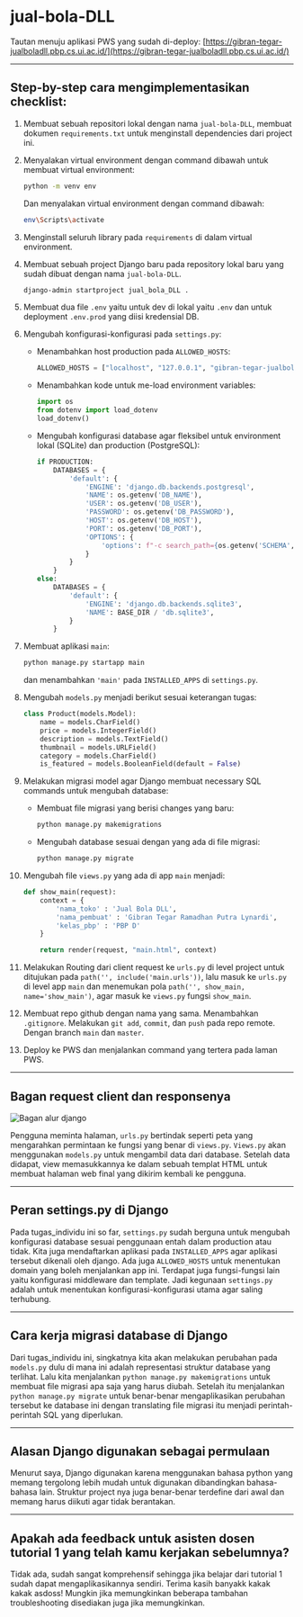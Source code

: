 # jual-bola-DLL

Tautan menuju aplikasi PWS yang sudah di-deploy:
[https://gibran-tegar-jualboladll.pbp.cs.ui.ac.id/](https://gibran-tegar-jualboladll.pbp.cs.ui.ac.id/)

---

## Step-by-step cara mengimplementasikan checklist:

1.  Membuat sebuah repositori lokal dengan nama `jual-bola-DLL`, membuat dokumen `requirements.txt` untuk menginstall dependencies dari project ini.
2.  Menyalakan virtual environment dengan command dibawah untuk membuat virtual environment:
    ```bash
    python -m venv env
    ```
    Dan menyalakan virtual environment dengan command dibawah:
    ```bash
    env\Scripts\activate
    ```
3.  Menginstall seluruh library pada `requirements` di dalam virtual environment.
4.  Membuat sebuah project Django baru pada repository lokal baru yang sudah dibuat dengan nama `jual-bola-DLL`.
    ```bash
    django-admin startproject jual_bola_DLL .
    ```
5.  Membuat dua file `.env` yaitu untuk dev di lokal yaitu `.env` dan untuk deployment `.env.prod` yang diisi kredensial DB.
6.  Mengubah konfigurasi-konfigurasi pada `settings.py`:

    -   Menambahkan host production pada `ALLOWED_HOSTS`:
        ```python
        ALLOWED_HOSTS = ["localhost", "127.0.0.1", "gibran-tegar-jualboladll.pbp.cs.ui.ac.id"]
        ```
    -   Menambahkan kode untuk me-load environment variables:
        ```python
        import os
        from dotenv import load_dotenv
        load_dotenv()
        ```
    -   Mengubah konfigurasi database agar fleksibel untuk environment lokal (SQLite) dan production (PostgreSQL):
        ```python
        if PRODUCTION:
            DATABASES = {
                'default': {
                    'ENGINE': 'django.db.backends.postgresql',
                    'NAME': os.getenv('DB_NAME'),
                    'USER': os.getenv('DB_USER'),
                    'PASSWORD': os.getenv('DB_PASSWORD'),
                    'HOST': os.getenv('DB_HOST'),
                    'PORT': os.getenv('DB_PORT'),
                    'OPTIONS': {
                        'options': f"-c search_path={os.getenv('SCHEMA', 'public')}"
                    }
                }
            }
        else:
            DATABASES = {
                'default': {
                    'ENGINE': 'django.db.backends.sqlite3',
                    'NAME': BASE_DIR / 'db.sqlite3',
                }
            }
        ```
7.  Membuat aplikasi `main`:
    ```bash
    python manage.py startapp main
    ```
    dan menambahkan `'main'` pada `INSTALLED_APPS` di `settings.py`.

8.  Mengubah `models.py` menjadi berikut sesuai keterangan tugas:
    ```python
    class Product(models.Model):
        name = models.CharField()
        price = models.IntegerField()
        description = models.TextField()
        thumbnail = models.URLField()
        category = models.CharField()
        is_featured = models.BooleanField(default = False)
    ```
9.  Melakukan migrasi model agar Django membuat necessary SQL commands untuk mengubah database:
    -   Membuat file migrasi yang berisi changes yang baru:
        ```bash
        python manage.py makemigrations
        ```
    -   Mengubah database sesuai dengan yang ada di file migrasi:
        ```bash
        python manage.py migrate
        ```
10. Mengubah file `views.py` yang ada di app `main` menjadi:
    ```python
    def show_main(request):
        context = {
            'nama_toko' : 'Jual Bola DLL',
            'nama_pembuat' : 'Gibran Tegar Ramadhan Putra Lynardi',
            'kelas_pbp' : 'PBP D'
        }

        return render(request, "main.html", context)
    ```
11. Melakukan Routing dari client request ke `urls.py` di level project untuk ditujukan pada `path('', include('main.urls'))`, lalu masuk ke `urls.py` di level app `main` dan menemukan pola `path('', show_main, name='show_main')`, agar masuk ke `views.py` fungsi `show_main`.

12. Membuat repo github dengan nama yang sama. Menambahkan `.gitignore`. Melakukan `git add`, `commit`, dan `push` pada repo remote. Dengan branch `main` dan `master`.

13. Deploy ke PWS dan menjalankan command yang tertera pada laman PWS.

---

## Bagan request client dan responsenya

![Bagan alur django](bagan_alur.svg)

Pengguna meminta halaman, `urls.py` bertindak seperti peta yang mengarahkan permintaan ke fungsi yang benar di `views.py`. `Views.py` akan menggunakan `models.py` untuk mengambil data dari database. Setelah data didapat, view memasukkannya ke dalam sebuah templat HTML untuk membuat halaman web final yang dikirim kembali ke pengguna.

---

## Peran settings.py di Django

Pada tugas\_individu ini so far, `settings.py` sudah berguna untuk mengubah konfigurasi database sesuai penggunaan entah dalam production atau tidak. Kita juga mendaftarkan aplikasi pada `INSTALLED_APPS` agar aplikasi tersebut dikenali oleh django. Ada juga `ALLOWED_HOSTS` untuk menentukan domain yang boleh menjalankan app ini.
Terdapat juga fungsi-fungsi lain yaitu konfigurasi middleware dan template. Jadi kegunaan `settings.py` adalah untuk menentukan konfigurasi-konfigurasi utama agar saling terhubung.

---

## Cara kerja migrasi database di Django

Dari tugas\_individu ini, singkatnya kita akan melakukan perubahan pada `models.py` dulu di mana ini adalah representasi struktur database yang terlihat. Lalu kita menjalankan `python manage.py makemigrations` untuk membuat file migrasi apa saja yang harus diubah. Setelah itu menjalankan `python manage.py migrate` untuk benar-benar mengaplikasikan perubahan tersebut ke database ini dengan translating file migrasi itu menjadi perintah-perintah SQL yang diperlukan.

---

## Alasan Django digunakan sebagai permulaan

Menurut saya, Django digunakan karena menggunakan bahasa python yang memang tergolong lebih mudah untuk digunakan dibandingkan bahasa-bahasa lain. Struktur project nya juga benar-benar terdefine dari awal dan memang harus diikuti agar tidak berantakan.

---

## Apakah ada feedback untuk asisten dosen tutorial 1 yang telah kamu kerjakan sebelumnya?

Tidak ada, sudah sangat komprehensif sehingga jika belajar dari tutorial 1 sudah dapat mengaplikasikannya sendiri. Terima kasih banyakk kakak kakak asdoss! Mungkin jika memungkinkan beberapa tambahan troubleshooting disediakan juga jika memungkinkan.